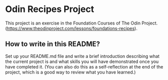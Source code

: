 # Odin Recipes Project

This project is an exercise in the Foundation Courses of The Odin Project.
(https://www.theodinproject.com/lessons/foundations-recipes).

## How to write in this README?
Set up your README.md file and write a brief introduction describing what the current project is and what skills you will have demonstrated once you have completed it. (You can also do this as a self-reflection at the end of the project, which is a good way to review what you have learned.)